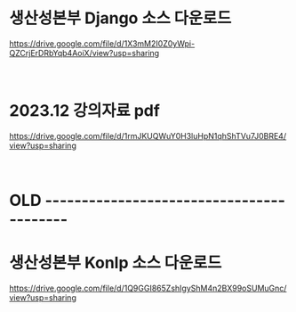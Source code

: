 # 생산성본부 Django 소스 다운로드

https://drive.google.com/file/d/1X3mM2I0Z0yWpi-QZCrjErDRbYqb4AoiX/view?usp=sharing
<br /><br /><br />

# 2023.12 강의자료 pdf

https://drive.google.com/file/d/1rmJKUQWuY0H3luHpN1qhShTVu7J0BRE4/view?usp=sharing
<br /><br /><br />

# OLD -----------------------------------------

# 생산성본부 Konlp 소스 다운로드

https://drive.google.com/file/d/1Q9GGI865ZshIgyShM4n2BX99oSUMuGnc/view?usp=sharing

